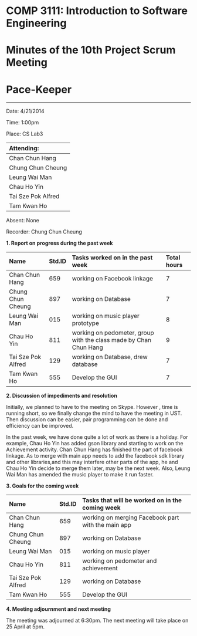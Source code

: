 # COMP 3111: Introduction to Software Engineering #
# Minutes of the 10th Project Scrum Meeting #

# Pace-Keeper #

---


Date: 4/21/2014

Time: 1:00pm

Place: CS Lab3

| **Attending:** |
|:---------------|
|Chan Chun Hang  |
|Chung Chun Cheung|
|Leung Wai Man   |
|Chau Ho Yin     |
|Tai Sze Pok Alfred|
|Tam Kwan Ho     |

Absent: None


Recorder: Chung Chun Cheung


**1. Report on progress during the past week**


| **Name** | **Std.ID** | **Tasks worked on in the past week**| **Total hours** |
|:---------|:-----------|:------------------------------------|:----------------|
|Chan Chun Hang|659         |working on Facebook linkage          |7                |
|Chung Chun Cheung|897         |working on Database                  |7                |
|Leung Wai Man|015         |working on music player prototype    |8                |
|Chau Ho Yin|811         |working on pedometer, group with the class made by Chan Chun Hang|9                |
|Tai Sze Pok Alfred|129         |working on Database, drew database   |7                |
|Tam Kwan Ho|555         |Develop the GUI                      |7                |


**2. Discussion of impediments and resolution**


Initially, we planned to have to the meeting on Skype. However , time is running short, so we finally change the mind to have the meeting in UST.
Then discussion can be easier, pair programming can be done and efficiency can be improved.

In the past week, we have done quite a lot of work as there is a holiday. For example, Chau Ho Yin has added gson library and starting to work on the Achievement activity. Chan Chun Hang has finished the part of facebook linkage. As to merge with main app needs to add the facebook sdk library and other libraries,and this may interfere other parts of the app, he and Chau Ho Yin decide to merge them later, may be the next week. Also, Leung Wai Man has amended the music player to make it run faster.

**3. Goals for the coming week**

| **Name** | **Std.ID** | **Tasks that will be worked on in the coming week** |
|:---------|:-----------|:----------------------------------------------------|
|Chan Chun Hang|659         |working on merging Facebook part with the main app   |
|Chung Chun Cheung|897         |working on Database                                  |
|Leung Wai Man|015         |working on music player                              |
|Chau Ho Yin|811         |working on pedometer and achievement                 |
|Tai Sze Pok Alfred|129         |working on Database                                  |
|Tam Kwan Ho|555         |Develop the GUI                                      |

**4. Meeting adjournment and next meeting**

The meeting was adjourned at 6:30pm. The next meeting will take place on 25 April at 5pm.